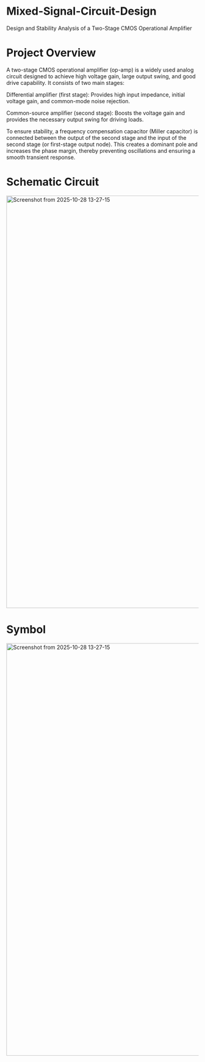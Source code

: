# Mixed-Signal-Circuit-Design
Design and Stability Analysis of a Two-Stage CMOS Operational Amplifier
# Project Overview

A two-stage CMOS operational amplifier (op-amp) is a widely used analog circuit designed to achieve high voltage gain, large output swing, and good drive capability. It consists of two main stages:

Differential amplifier (first stage): Provides high input impedance, initial voltage gain, and common-mode noise rejection.

Common-source amplifier (second stage): Boosts the voltage gain and provides the necessary output swing for driving loads.

To ensure stability, a frequency compensation capacitor (Miller capacitor) is connected between the output of the second stage and the input of the second stage (or first-stage output node). This creates a dominant pole and increases the phase margin, thereby preventing oscillations and ensuring a smooth transient response.
# Schematic Circuit
<img width="1920" height="1080" alt="Screenshot from 2025-10-28 13-27-15" src="https://github.com/user-attachments/assets/77368987-c00e-498f-a19b-02a2a80baa73" />

# Symbol
<img width="1920" height="1080" alt="Screenshot from 2025-10-28 13-27-15" src="https://github.com/user-attachments/assets/38ecbf16-937a-4a63-a9d4-b79984549c9a" />
